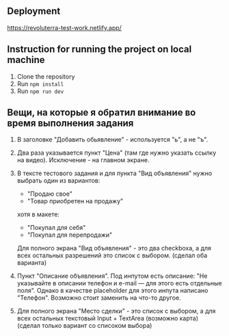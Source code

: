 ## Deployment

https://revoluterra-test-work.netlify.app/

## Instruction for running the project on local machine

1. Clone the repository
2. Run `npm install`
3. Run `npm run dev`

## Вещи, на которые я обратил внимание во время выполнения задания

1. В заголовке "Добавить обьявление" - используется "ь", а не "ъ".
2. Два раза указывается пункт "Цена" (там где нужно указать ссылку на видео). Исключение - на главном экране.
3. В тексте тестового задания и для пункта "Вид объявления" нужно выбрать один из вариантов:

   - "Продаю свое"
   - "Товар приобретен на продажу"

   хотя в макете:

   - "Покупал для себя"
   - "Покупал для перепродажи"

   Для полного экрана "Вид объявления" - это два checkboxa, а для всех остальных разрешений это список с выбором. (сделал оба варианта)

4. Пункт "Описание объявления".
   Под инпутом есть описание:
   "Не указывайте в описании телефон и e-mail — для этого есть отдельные поля".
   Однако в качестве placeholder для этого инпута написано "Телефон". Возможно стоит заменить на что-то другое.

5. Для полного экрана "Место сделки" - это список с выбором, а для всех остальных текстовый Input + TextArea (возможно карта) (сделал только вариант со списоком выбора)
